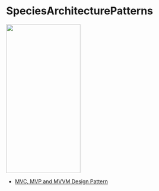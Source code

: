 # SpeciesArchitecturePatterns


<img src="https://miro.medium.com/max/640/0*1ZrS8t3HvPzRAuqg.png" width="200" height="400"></a>

 * [MVC, MVP and MVVM Design Pattern ](https://medium.com/@ankit.sinhal/mvc-mvp-and-mvvm-design-pattern-6e169567bbad)
